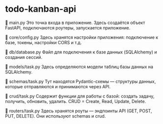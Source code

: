 # todo-kanban-api
🔹 main.py
Это точка входа в приложение. Здесь создаётся объект FastAPI, подключаются роутеры, запускается приложение.

🔹 core/config.py
Здесь хранятся настройки приложения: подключение к базе, токены, настройки CORS и т.д.

🔹 db/database.py
Файл для подключения к базе данных (SQLAlchemy) и создания сессий.

🔹 models/task.py
Здесь определяются модели таблиц базы данных на SQLAlchemy.

🔹 schemas/task.py
Тут находятся Pydantic-схемы — структуры данных, которые отправляются и принимаются через API.

🔹 crud/task.py
Содержит функции для работы с базой: создать задачу, получить, обновить, удалить. CRUD = Create, Read, Update, Delete.

🔹 routers/task.py
Здесь хранятся роуты — эндпоинты API (GET, POST, PUT, DELETE). Они используют schemas и crud.

